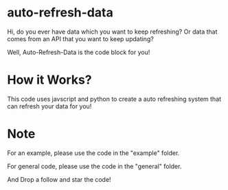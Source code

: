 # auto-refresh-data

Hi, do you ever have data which you want to keep refreshing?
Or data that comes from an API that you want to keep updating?

Well, Auto-Refresh-Data is the code block for you!

# How it Works?

This code uses javscript and python to create a auto refreshing system that can refresh your data for you!

# Note

For an example, please use the code in the "example" folder.

For general code, please use the code in the "general" folder.

And Drop a follow and star the code!
